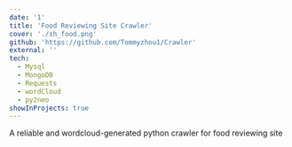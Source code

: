 ```yaml
---
date: '1'
title: 'Food Reviewing Site Crawler'
cover: './sh_food.png'
github: 'https://github.com/Tommyzhou1/Crawler'
external: ''
tech:
  - Mysql
  - MongoDB
  - Requests
  - wordCloud
  - py2neo
showInProjects: true
---
```


A reliable and wordcloud-generated python crawler for food reviewing site
